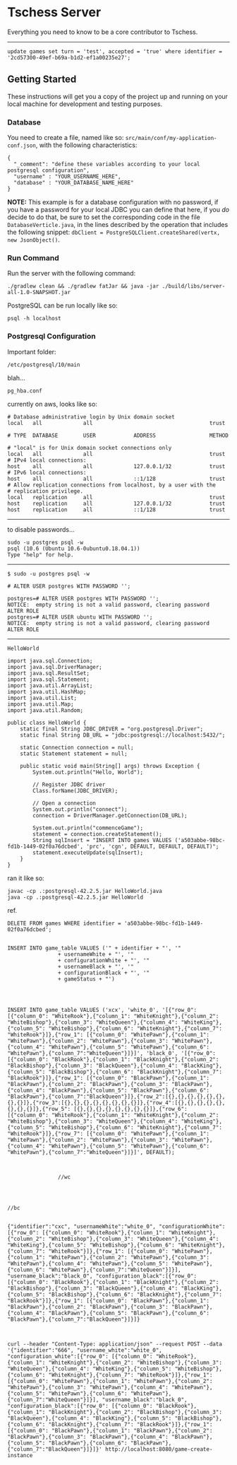 # Tschess Server

Everything you need to know to be a core contributor to Tschess.

----

`update games set turn = 'test', accepted = 'true' where identifier = '2cd57300-49ef-b69a-b1d2-ef1a00235e27';`

## Getting Started

These instructions will get you a copy of the project up and running on your local machine for development and testing purposes.

### Database

You need to create a file, named like so: `src/main/conf/my-application-conf.json`, with the following characteristics:

```
{
  "_comment": "define these variables according to your local postgresql configuration",
  "username" : "YOUR_USERNAME_HERE",
  "database" : "YOUR_DATABASE_NAME_HERE"
}
```

**NOTE:** This example is for a database configuration with no password, if you have a password
for your local JDBC you can define that here, if you *do* decide to do that, be sure to
set the corresponding code in the file `DatabaseVerticle.java`, in the lines described 
by the operation that includes the following snippet: `dbClient = PostgreSQLClient.createShared(vertx, new JsonObject()`.

### Run Command

Run the server with the following command: 

```
./gradlew clean && ./gradlew fatJar && java -jar ./build/libs/server-all-1.0-SNAPSHOT.jar
```

PostgreSQL can be run locally like so: 

```
psql -h localhost
```


### Postgresql Configuration

Important folder: 

```
/etc/postgresql/10/main
```

blah...

```
pg_hba.conf
```

currently on aws, looks like so:

```
# Database administrative login by Unix domain socket
local   all             all                                     trust

# TYPE  DATABASE        USER            ADDRESS                 METHOD

# "local" is for Unix domain socket connections only
local   all             all                                     trust
# IPv4 local connections:
host    all             all             127.0.0.1/32            trust
# IPv6 local connections:
host    all             all             ::1/128                 trust
# Allow replication connections from localhost, by a user with the
# replication privilege.
local   replication     all                                     trust
host    replication     all             127.0.0.1/32            trust
host    replication     all             ::1/128                 trust
```

---
to disable passwords...

```
sudo -u postgres psql -w
psql (10.6 (Ubuntu 10.6-0ubuntu0.18.04.1))
Type "help" for help.
```

---

```
$ sudo -u postgres psql -w

# ALTER USER postgres WITH PASSWORD '';
```
```
postgres=# ALTER USER postgres WITH PASSWORD '';
NOTICE:  empty string is not a valid password, clearing password
ALTER ROLE
postgres=# ALTER USER ubuntu WITH PASSWORD '';
NOTICE:  empty string is not a valid password, clearing password
ALTER ROLE
```

---

```
HelloWorld
```


```
import java.sql.Connection;
import java.sql.DriverManager;
import java.sql.ResultSet;
import java.sql.Statement;
import java.util.ArrayList;
import java.util.HashMap;
import java.util.List;
import java.util.Map;
import java.util.Random;

public class HelloWorld {
    static final String JDBC_DRIVER = "org.postgresql.Driver";
    static final String DB_URL = "jdbc:postgresql://localhost:5432/";

    static Connection connection = null;
    static Statement statement = null;

    public static void main(String[] args) throws Exception {
        System.out.println("Hello, World");

        // Register JDBC driver
        Class.forName(JDBC_DRIVER);

        // Open a connection
        System.out.println("connect");
        connection = DriverManager.getConnection(DB_URL);

        System.out.println("commenceGame");
        statement = connection.createStatement();
        String sqlInsert = "INSERT INTO games VALUES ('a503abbe-98bc-fd1b-1449-02f0a76dcbed', 'prc', 'cgn', DEFAULT, DEFAULT, DEFAULT)";
        statement.executeUpdate(sqlInsert);
    }
}
```


ran it like so:

```
javac -cp .:postgresql-42.2.5.jar HelloWorld.java
java -cp .:postgresql-42.2.5.jar HelloWorld
```

ref.

```
DELETE FROM games WHERE identifier = 'a503abbe-98bc-fd1b-1449-02f0a76dcbed';
```

```

INSERT INTO game_table VALUES ('" + identifier + "', '"
                + usernameWhite + "', '"
                + configurationWhite + "', '"
                + usernameBlack + "', '"
                + configurationBlack + "', '"
                + gameStatus + "')
        
        
        
                
INSERT INTO game_table VALUES ('xcx', 'white_0', '[{"row_0": [{"column_0": "WhiteRook"},{"column_1": "WhiteKnight"},{"column_2": "WhiteBishop"},{"column_3": "WhiteQueen"},{"column_4": "WhiteKing"},{"column_5": "WhiteBishop"},{"column_6": "WhiteKnight"},{"column_7": "WhiteRook"}]},{"row_1": [{"column_0": "WhitePawn"},{"column_1": "WhitePawn"},{"column_2": "WhitePawn"},{"column_3": "WhitePawn"},{"column_4": "WhitePawn"},{"column_5": "WhitePawn"},{"column_6": "WhitePawn"},{"column_7":"WhiteQueen"}]}]', 'black_0', '[{"row_0": [{"column_0": "BlackRook"},{"column_1": "BlackKnight"},{"column_2": "BlackBishop"},{"column_3": "BlackQueen"},{"column_4": "BlackKing"},{"column_5": "BlackBishop"},{"column_6": "BlackKnight"},{"column_7": "BlackRook"}]},{"row_1": [{"column_0": "BlackPawn"},{"column_1": "BlackPawn"},{"column_2": "BlackPawn"},{"column_3": "BlackPawn"},{"column_4": "BlackPawn"},{"column_5": "BlackPawn"},{"column_6": "BlackPawn"},{"column_7":"BlackQueen"}]},{"row_2":[{},{},{},{},{},{},{},{}]},{"row_3":[{},{},{},{},{},{},{},{}]},{"row_4":[{},{},{},{},{},{},{},{}]},{"row_5": [{},{},{},{},{},{},{},{}]},{"row_6": [{"column_0": "WhiteRook"},{"column_1": "WhiteKnight"},{"column_2": "WhiteBishop"},{"column_3": "WhiteQueen"},{"column_4": "WhiteKing"},{"column_5": "WhiteBishop"},{"column_6": "WhiteKnight"},{"column_7": "WhiteRook"}]},{"row_7": [{"column_0": "WhitePawn"},{"column_1": "WhitePawn"},{"column_2": "WhitePawn"},{"column_3": "WhitePawn"},{"column_4": "WhitePawn"},{"column_5": "WhitePawn"},{"column_6": "WhitePawn"},{"column_7":"WhiteQueen"}]}]', DEFAULT);
                
                
                
                //wc
                
               


//bc


{"identifier":"cxc", "usernameWhite":"white_0", "configurationWhite":[{"row_0": [{"column_0": "WhiteRook"},{"column_1": "WhiteKnight"},{"column_2": "WhiteBishop"},{"column_3": "WhiteQueen"},{"column_4": "WhiteKing"},{"column_5": "WhiteBishop"},{"column_6": "WhiteKnight"},{"column_7": "WhiteRook"}]},{"row_1": [{"column_0": "WhitePawn"},{"column_1": "WhitePawn"},{"column_2": "WhitePawn"},{"column_3": "WhitePawn"},{"column_4": "WhitePawn"},{"column_5": "WhitePawn"},{"column_6": "WhitePawn"},{"column_7":"WhiteQueen"}]}], "username_black":"black_0", "configuration_black":[{"row_0": [{"column_0": "BlackRook"},{"column_1": "BlackKnight"},{"column_2": "BlackBishop"},{"column_3": "BlackQueen"},{"column_4": "BlackKing"},{"column_5": "BlackBishop"},{"column_6": "BlackKnight"},{"column_7": "BlackRook"}]},{"row_1": [{"column_0": "BlackPawn"},{"column_1": "BlackPawn"},{"column_2": "BlackPawn"},{"column_3": "BlackPawn"},{"column_4": "BlackPawn"},{"column_5": "BlackPawn"},{"column_6": "BlackPawn"},{"column_7":"BlackQueen"}]}]}



curl --header "Content-Type: application/json" --request POST --data '{"identifier":"666", "username_white":"white_0", "configuration_white":[{"row_0": [{"column_0": "WhiteRook"},{"column_1": "WhiteKnight"},{"column_2": "WhiteBishop"},{"column_3": "WhiteQueen"},{"column_4": "WhiteKing"},{"column_5": "WhiteBishop"},{"column_6": "WhiteKnight"},{"column_7": "WhiteRook"}]},{"row_1": [{"column_0": "WhitePawn"},{"column_1": "WhitePawn"},{"column_2": "WhitePawn"},{"column_3": "WhitePawn"},{"column_4": "WhitePawn"},{"column_5": "WhitePawn"},{"column_6": "WhitePawn"},{"column_7":"WhiteQueen"}]}], "username_black":"black_0", "configuration_black":[{"row_0": [{"column_0": "BlackRook"},{"column_1": "BlackKnight"},{"column_2": "BlackBishop"},{"column_3": "BlackQueen"},{"column_4": "BlackKing"},{"column_5": "BlackBishop"},{"column_6": "BlackKnight"},{"column_7": "BlackRook"}]},{"row_1": [{"column_0": "BlackPawn"},{"column_1": "BlackPawn"},{"column_2": "BlackPawn"},{"column_3": "BlackPawn"},{"column_4": "BlackPawn"},{"column_5": "BlackPawn"},{"column_6": "BlackPawn"},{"column_7":"BlackQueen"}]}]}' http://localhost:8080/game-create-instance
```